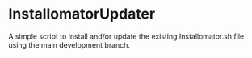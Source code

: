 # InstallomatorUpdater
A simple script to install and/or update the existing Installomator.sh file using the main development branch.
